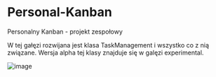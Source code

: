 # Personal-Kanban
Personalny Kanban - projekt zespołowy

W tej gałęzi rozwijana jest klasa TaskManagement i wszystko co z nią związane. Wersja alpha tej klasy znajduje się w galęzi experimental.

![image](https://user-images.githubusercontent.com/29087969/47622661-cf103500-db07-11e8-8d50-0fb1bfe102c1.png)
